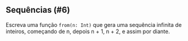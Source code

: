 ## Sequências (#6)

Escreva uma função `from(n: Int)` que gera uma sequência infinita de inteiros, começando de n, depois n + 1, n + 2, e assim por diante.